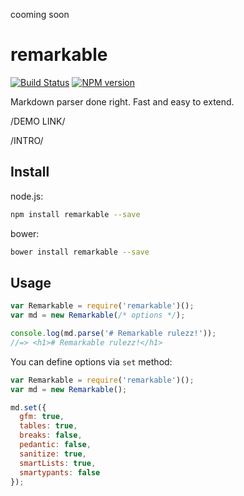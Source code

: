 cooming soon

remarkable
==========

[![Build Status](https://travis-ci.org/jonschlinkert/remarkable.svg?branch=master)](https://travis-ci.org/jonschlinkert/remarkable)
[![NPM version](https://img.shields.io/npm/v/remarkable.svg)](https://www.npmjs.org/package/remarkable)

Markdown parser done right. Fast and easy to extend.

/DEMO LINK/

/INTRO/

Install
-------

node.js:

```bash
npm install remarkable --save
```

bower:

```bash
bower install remarkable --save
```

Usage
-----

```javascript
var Remarkable = require('remarkable')();
var md = new Remarkable(/* options */);

console.log(md.parse('# Remarkable rulezz!'));
//=> <h1># Remarkable rulezz!</h1>
```

You can define options via `set` method:

```javascript
var Remarkable = require('remarkable')();
var md = new Remarkable();

md.set({
  gfm: true,
  tables: true,
  breaks: false,
  pedantic: false,
  sanitize: true,
  smartLists: true,
  smartypants: false
});
```

